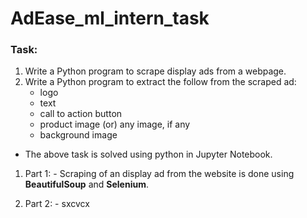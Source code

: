 # AdEase_ml_intern_task

### Task:
1. Write a Python program to scrape display ads from a webpage.
2. Write a Python program to extract the follow from the scraped ad:
    - logo
    - text
    - call to action button
    - product image (or) any image, if any
    - background image

- The above task is solved using python in Jupyter Notebook.
1. Part 1:
        - Scraping of an display ad from the website is done using **BeautifulSoup** and **Selenium**.

2. Part 2:
        - sxcvcx


